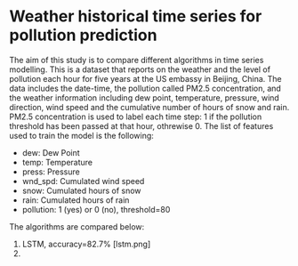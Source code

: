 # Weather historical time series for pollution prediction

The aim of this study is to compare different algorithms in time series modelling.
This is a dataset that reports on the weather and the level of pollution each hour for five years at the US embassy in Beijing, China.
The data includes the date-time, the pollution called PM2.5 concentration, and the weather information including dew point, temperature, pressure, wind direction, wind speed and the cumulative number of hours of snow and rain. PM2.5 concentration is used to label each time step: 1 if the pollution threshold has been passed at that hour, othrewise 0.
The list of features used to train the model is the following:
* dew: Dew Point
* temp: Temperature
* press: Pressure
* wnd_spd: Cumulated wind speed
* snow: Cumulated hours of snow
* rain: Cumulated hours of rain
* pollution: 1 (yes) or 0 (no), threshold=80

The algorithms are compared below:

1) LSTM, accuracy=82.7%
[lstm.png]
3) 
